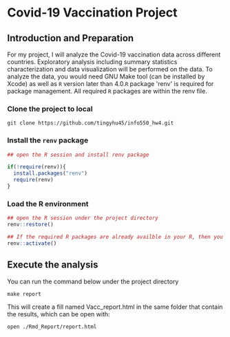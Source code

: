 
Covid-19 Vaccination Project
 =====
 
Introduction and Preparation
----

For my project, I will analyze the Covid-19 vaccination data across different countries. Exploratory analysis including summary statistics characterization and data visualization will be performed on the data.
To analyze the data, you would need GNU Make tool (can be installed by Xcode) as well as `R` version later than 4.0.`R` package 'renv' is required for package management. All required `R` packages are within the renv file.

### Clone the project to local

```
git clone https://github.com/tingyhu45/info550_hw4.git
```

### Install the `renv` package

```R
## open the R session and install renv package

if(!require(renv)){
  install.packages("renv")
  require(renv)
}
```

### Load the R environment
```R
## open the R session under the project directory
renv::restore()
```

```R
## If the required R packages are already availble in your R, then you just need activate the R environment
renv::activate()
```

Execute the analysis
------

You can run the command below under the project directory

```
make report
```

This will create a fill named Vacc_report.html in the same folder that contain the results, which can be open with:
```
open ./Rmd_Report/report.html
```


